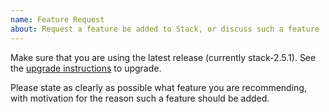 ```yaml
---
name: Feature Request
about: Request a feature be added to Stack, or discuss such a feature
---
```


Make sure that you are using the latest release (currently stack-2.5.1).
See the [upgrade instructions](http://docs.haskellstack.org/en/stable/install_and_upgrade/#upgrade) to upgrade.

Please state as clearly as possible what feature you are recommending,
with motivation for the reason such a feature should be added.
